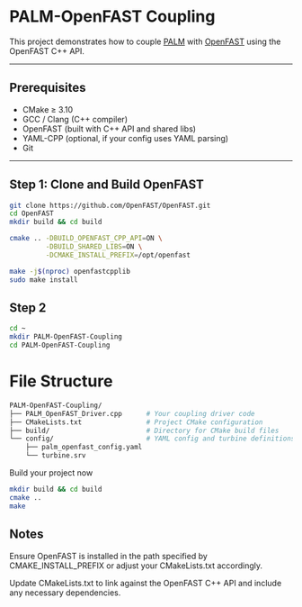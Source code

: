 # PALM-OpenFAST Coupling

This project demonstrates how to couple [PALM](https://palm-model.readthedocs.io/en/latest/) with [OpenFAST](https://openfast.readthedocs.io/en/main/) using the OpenFAST C++ API.

---

## Prerequisites

- CMake ≥ 3.10
- GCC / Clang (C++ compiler)
- OpenFAST (built with C++ API and shared libs)
- YAML-CPP (optional, if your config uses YAML parsing)
- Git

---

## Step 1: Clone and Build OpenFAST

```bash
git clone https://github.com/OpenFAST/OpenFAST.git
cd OpenFAST
mkdir build && cd build

cmake .. -DBUILD_OPENFAST_CPP_API=ON \
         -DBUILD_SHARED_LIBS=ON \
         -DCMAKE_INSTALL_PREFIX=/opt/openfast

make -j$(nproc) openfastcpplib
sudo make install
```

## Step 2
```bash
cd ~
mkdir PALM-OpenFAST-Coupling
cd PALM-OpenFAST-Coupling
```
# File Structure
```graphql
PALM-OpenFAST-Coupling/
├── PALM_OpenFAST_Driver.cpp      # Your coupling driver code
├── CMakeLists.txt                # Project CMake configuration
├── build/                        # Directory for CMake build files
└── config/                       # YAML config and turbine definitions
    ├── palm_openfast_config.yaml
    └── turbine.srv
```
Build your project now

```bash
mkdir build && cd build
cmake ..
make
```
## Notes
Ensure OpenFAST is installed in the path specified by CMAKE_INSTALL_PREFIX or adjust your CMakeLists.txt accordingly.

Update CMakeLists.txt to link against the OpenFAST C++ API and include any necessary dependencies.
